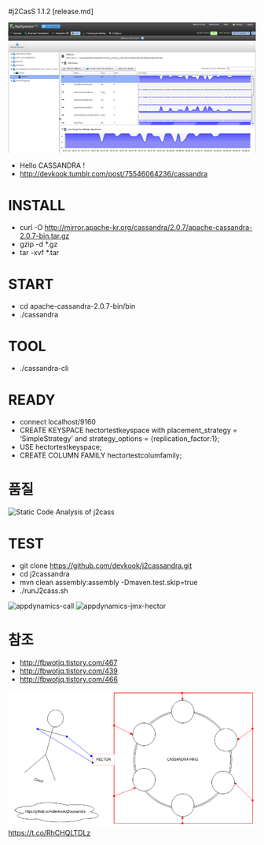 #j2CasS 1.1.2 [release.md]

![JMX_HECTOR_POOL_APPDYNAMICS](https://raw.githubusercontent.com/devkook/j2cassandra/master/img/JMX_HECTOR_POOL_APPDYNAMICS.png)

 * Hello CASSANDRA !
 * http://devkook.tumblr.com/post/75546064236/cassandra

 # INSTALL
 * curl -O http://mirror.apache-kr.org/cassandra/2.0.7/apache-cassandra-2.0.7-bin.tar.gz
 * gzip -d *.gz
 * tar -xvf *.tar

 # START
 * cd apache-cassandra-2.0.7-bin/bin
 * ./cassandra

 # TOOL
 * ./cassandra-cli

 # READY
 * connect localhost/9160
 * CREATE KEYSPACE hectortestkeyspace with placement_strategy = ‘SimpleStrategy’ and strategy_options = {replication_factor:1};
 * USE hectortestkeyspace;
 * CREATE COLUMN FAMILY hectortestcolumfamily;


 # 품질
![Static Code Analysis of j2cass](https://bitbucket.org/repo/pMG4jL/images/3337239010-capTure_2014-05-13_1.40.15.png)

 # TEST
 * git clone https://github.com/devkook/j2cassandra.git
 * cd j2cassandra
 * mvn clean assembly:assembly -Dmaven.test.skip=true
 * ./runJ2cass.sh

![appdynamics-call](https://31.media.tumblr.com/f5e6a54a9eadd50c2821bc26f72dc3e6/tumblr_inline_n501mbn7111sq4zng.png)
![appdynamics-jmx-hector](https://31.media.tumblr.com/3aa6539ff174f3f1ec1fead2e2642928/tumblr_inline_n501wqiHDi1sq4zng.png)


 # 참조
 * http://fbwotjq.tistory.com/467
 * http://fbwotjq.tistory.com/439
 * http://fbwotjq.tistory.com/466

![HECTOR](https://raw.githubusercontent.com/devkook/j2cassandra/master/img/cassandra_hector_lb.png)
https://t.co/RhCHQLTDLz
